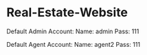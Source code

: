 # Real-Estate-Website

Default Admin Account:
Name: admin 
Pass: 111

Default Agent Account:
Name: agent2
Pass: 111

